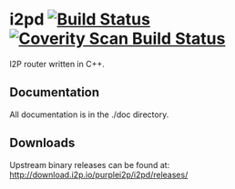 i2pd [![Build Status](https://travis-ci.org/anonimal/i2pd.svg?branch=master)](https://travis-ci.org/anonimal/i2pd) [![Coverity Scan Build Status](https://scan.coverity.com/projects/7040/badge.svg)](https://scan.coverity.com/projects/anonimal-i2pd)
====

I2P router written in C++.

Documentation
-------------
All documentation is in the ./doc directory.

Downloads
---------

Upstream binary releases can be found at:
http://download.i2p.io/purplei2p/i2pd/releases/
